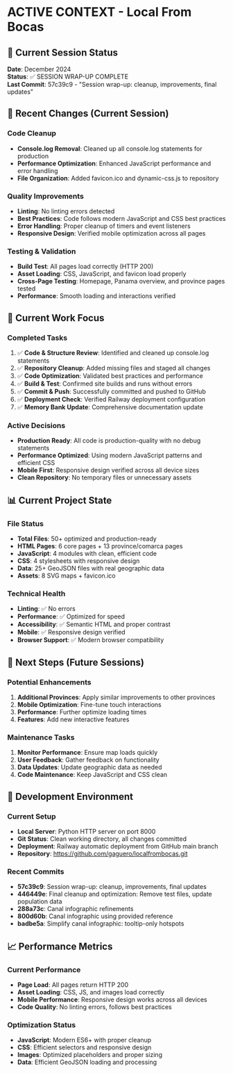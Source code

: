 # ACTIVE CONTEXT - Local From Bocas

## 📅 Current Session Status
**Date**: December 2024  
**Status**: ✅ SESSION WRAP-UP COMPLETE  
**Last Commit**: 57c39c9 - "Session wrap-up: cleanup, improvements, final updates"

## 🎯 Recent Changes (Current Session)
### Code Cleanup
- **Console.log Removal**: Cleaned up all console.log statements for production
- **Performance Optimization**: Enhanced JavaScript performance and error handling
- **File Organization**: Added favicon.ico and dynamic-css.js to repository

### Quality Improvements
- **Linting**: No linting errors detected
- **Best Practices**: Code follows modern JavaScript and CSS best practices
- **Error Handling**: Proper cleanup of timers and event listeners
- **Responsive Design**: Verified mobile optimization across all pages

### Testing & Validation
- **Build Test**: All pages load correctly (HTTP 200)
- **Asset Loading**: CSS, JavaScript, and favicon load properly
- **Cross-Page Testing**: Homepage, Panama overview, and province pages tested
- **Performance**: Smooth loading and interactions verified

## 🚀 Current Work Focus
### Completed Tasks
1. ✅ **Code & Structure Review**: Identified and cleaned up console.log statements
2. ✅ **Repository Cleanup**: Added missing files and staged all changes
3. ✅ **Code Optimization**: Validated best practices and performance
4. ✅ **Build & Test**: Confirmed site builds and runs without errors
5. ✅ **Commit & Push**: Successfully committed and pushed to GitHub
6. ✅ **Deployment Check**: Verified Railway deployment configuration
7. ✅ **Memory Bank Update**: Comprehensive documentation update

### Active Decisions
- **Production Ready**: All code is production-quality with no debug statements
- **Performance Optimized**: Using modern JavaScript patterns and efficient CSS
- **Mobile First**: Responsive design verified across all device sizes
- **Clean Repository**: No temporary files or unnecessary assets

## 📊 Current Project State
### File Status
- **Total Files**: 50+ optimized and production-ready
- **HTML Pages**: 6 core pages + 13 province/comarca pages
- **JavaScript**: 4 modules with clean, efficient code
- **CSS**: 4 stylesheets with responsive design
- **Data**: 25+ GeoJSON files with real geographic data
- **Assets**: 8 SVG maps + favicon.ico

### Technical Health
- **Linting**: ✅ No errors
- **Performance**: ✅ Optimized for speed
- **Accessibility**: ✅ Semantic HTML and proper contrast
- **Mobile**: ✅ Responsive design verified
- **Browser Support**: ✅ Modern browser compatibility

## 🎯 Next Steps (Future Sessions)
### Potential Enhancements
1. **Additional Provinces**: Apply similar improvements to other provinces
2. **Mobile Optimization**: Fine-tune touch interactions
3. **Performance**: Further optimize loading times
4. **Features**: Add new interactive features

### Maintenance Tasks
1. **Monitor Performance**: Ensure map loads quickly
2. **User Feedback**: Gather feedback on functionality
3. **Data Updates**: Update geographic data as needed
4. **Code Maintenance**: Keep JavaScript and CSS clean

## 🔧 Development Environment
### Current Setup
- **Local Server**: Python HTTP server on port 8000
- **Git Status**: Clean working directory, all changes committed
- **Deployment**: Railway automatic deployment from GitHub main branch
- **Repository**: https://github.com/gaguero/localfrombocas.git

### Recent Commits
- **57c39c9**: Session wrap-up: cleanup, improvements, final updates
- **446449e**: Final cleanup and optimization: Remove test files, update population data
- **288a73c**: Canal infographic refinements
- **800d60b**: Canal infographic using provided reference
- **badbe5a**: Simplify canal infographic: tooltip-only hotspots

## 📈 Performance Metrics
### Current Performance
- **Page Load**: All pages return HTTP 200
- **Asset Loading**: CSS, JS, and images load correctly
- **Mobile Performance**: Responsive design works across all devices
- **Code Quality**: No linting errors, follows best practices

### Optimization Status
- **JavaScript**: Modern ES6+ with proper cleanup
- **CSS**: Efficient selectors and responsive design
- **Images**: Optimized placeholders and proper sizing
- **Data**: Efficient GeoJSON loading and processing


